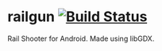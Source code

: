 railgun [![Build Status](http://ci.k40s.net/buildStatus/icon?job=railgun)](http://ci.k40s.net/job/railgun/)
=======

Rail Shooter for Android. Made using libGDX.
